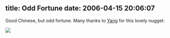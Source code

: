 title: Odd Fortune
date: 2006-04-15 20:06:07
---

<p>Good Chinese, but odd fortune.  Many thanks to <a href="http://www.omniticc.com/About/profile.html?personid=111">Yang</a> for this lovely nugget:</p>

<img src="http://www.lethargy.org/~jesus/uploads/yang_fortune.jpg">
